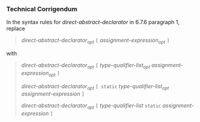 ### Technical Corrigendum

In the syntax rules for *direct-abstract-declarator* in 6.7.6 paragraph 1,
replace

> *direct-abstract-declarator<sub>opt</sub>* `[`
> *assignment-expression<sub>opt</sub>* `]`

with

> *direct-abstract-declarator<sub>opt</sub>* `[`
> *type-qualifier-list<sub>opt</sub> assignment-expression<sub>opt</sub>* `]`
>
> *direct-abstract-declarator<sub>opt</sub>* `[ static`
> *type-qualifier-list<sub>opt</sub> assignment-expression* `]`
>
> *direct-abstract-declarator<sub>opt</sub>* `[` *type-qualifier-list* `static`
> *assignment-expression* `]`
